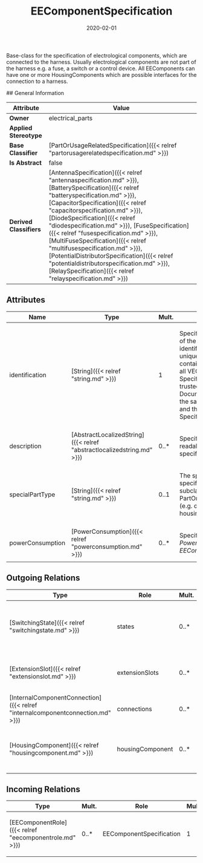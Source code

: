 ﻿---
title: EEComponentSpecification
toc: false
type: specs
date: "2020-02-01"
draft: false
specification: VEC
version: 1.2.0
documentType: "Recommendation"
elementType: Class
classes:
  - EEComponentSpecification
menu_name: vec-1.2.0
---
<p> Base-class for the specification of electrological components, which are connected to the harness. Usually electrological components are not part of the harness e.g. a fuse, a switch or a control device. All EEComponents can have one or more HousingComponents which are possible interfaces for the connection to a harness.      </p>
## General Information

| Attribute               | Value |
|-------------------------|-------|
| **Owner**               | electrical_parts |
| **Applied Stereotype**  |   |
| **Base Classifier**     | [PartOrUsageRelatedSpecification]({{< relref "partorusagerelatedspecification.md" >}})<br/>  |
| **Is Abstract**         | false |
| **Derived Classifiers** | [AntennaSpecification]({{< relref "antennaspecification.md" >}}), [BatterySpecification]({{< relref "batteryspecification.md" >}}), [CapacitorSpecification]({{< relref "capacitorspecification.md" >}}), [DiodeSpecification]({{< relref "diodespecification.md" >}}), [FuseSpecification]({{< relref "fusespecification.md" >}}), [MultiFuseSpecification]({{< relref "multifusespecification.md" >}}), [PotentialDistributorSpecification]({{< relref "potentialdistributorspecification.md" >}}), [RelaySpecification]({{< relref "relayspecification.md" >}}) |

## Attributes
|  Name  |  Type  |  Mult.  |  Description  |  Owning Classifier  |
|--------|--------|---------|---------------|--------------|
|identification | [String]({{< relref "string.md" >}}) | 1 | <p> Specifies a unique identification of the specification. The identification is guaranteed to be unique within the document containing the specification. For all VEC-documents a Specification-instance can be trusted to be identical if the DocumentVersion-instance is the same (see DocumentVersion) and the identification of the Specification is the same.      </p> | [Specification]({{< relref "specification.md" >}}) |
|description | [AbstractLocalizedString]({{< relref "abstractlocalizedstring.md" >}}) | 0..* | <p> Specifies additional, human readable information about the specification.      </p> | [Specification]({{< relref "specification.md" >}}) |
|specialPartType | [String]({{< relref "string.md" >}}) | 0..1 | <p>The specialPartType allows the specification of subclassifications for a PartOrUsageRelatedSpecification (e.g. different types of connector housings).  </p> | [PartOrUsageRelatedSpecification]({{< relref "partorusagerelatedspecification.md" >}}) |
|powerConsumption | [PowerConsumption]({{< relref "powerconsumption.md" >}}) | 0..* | <p> Specifies the <i>PowerConsumptions</i> of this <i>EEComponentSpecification.</i>      </p> | [EEComponentSpecification]({{< relref "eecomponentspecification.md" >}}) |

## Outgoing Relations
|    Type  |   Role   |   Mult.   |   Mult.   |   Description   |
|----------|----------|-----------|-----------|-----------------|
| [SwitchingState]({{< relref "switchingstate.md" >}}) | states | 0..* | 1 | <p> Specifies the available <i>SwitchingStates</i> of the EEComponent.      </p> |
| [ExtensionSlot]({{< relref "extensionslot.md" >}}) | extensionSlots | 0..* | 1 | Specifies the available ExtensionSlots of the EEComponent. |
| [InternalComponentConnection]({{< relref "internalcomponentconnection.md" >}}) | connections | 0..* | 1 |  |
| [HousingComponent]({{< relref "housingcomponent.md" >}}) | housingComponent | 0..* | 1 | Specifies the available connector interfaces of the EEComponent. |
##  Incoming Relations
|    Type  |   Mult.  |   Role    |   Mult.   |   Description  |
|----------|----------|-----------|-----------|----------------|
| [EEComponentRole]({{< relref "eecomponentrole.md" >}}) | 0..* | EEComponentSpecification | 1 | <p> References the <i>EEComponentSpecification </i>that is instanced by this <i>EEComponentRole.</i>      </p> |
